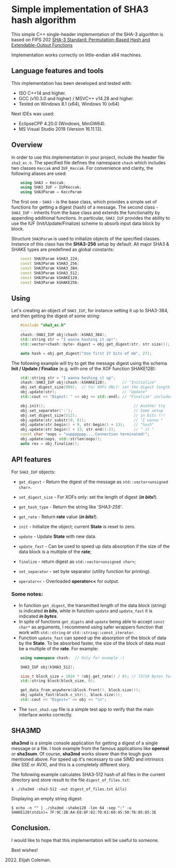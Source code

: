 # **Simple implementation of SHA3 hash algorithm**

This simple C++ single-header implementation of the SHA-3 algorithm is based on FIPS 202
[SHA-3 Standard: Permutation-Based Hash and Extendable-Output Functions](https://github.com)

Implementation works correctly on little-endian x64 machines.

## Language features and tools

This implementation has been developed and tested with:
 * ISO C++14 and higher.
 * GCC (v10.3.0 and higher) / MSVC++ v14.28 and higher.
 * Tested on Windows 8.1 (x64), Windows 10 (x64)

Next IDEs was used:
 * EclipseCPP 4.20.0 (Windows, MinGW64).
 * MS Visual Studio 2019 (Version 16.11.13).

## Overview

In order to use this implementation in your project, include the header file
`sha3_ec.h`. The specified file defines the namespace `chash` which includes
two classes `Keccak` and `IUF_Keccak`.  For convenience and clarity, the
following aliases are used:
```cpp
    using SHA3 = Keccak;
    using SHA3_IUF = IUFKeccak;
    using SHA3Param = KeccParam
```
The first one - `SHA3` - is the base class, which provides a simple set of
functions for getting a digest (hash) of a message.
The second class - `SHA3_IUF` - inherits from the base class and extends
the functionality by appending additional functions. In particular, `SHA3_IUF`
provides the ability to use the IUF (Init/Update/Finalize) scheme to absorb
input data block by block.

Structure `SHA3Param` is used to initialize objects of
the specified classes. Instance of this class has the **SHA3-256** setup by default.
All major SHA3 & SHAKE types are predefined as global constants:
```CPP
    const SHA3Param kSHA3_224;
    const SHA3Param kSHA3_256;
    const SHA3Param kSHA3_384;
    const SHA3Param kSHA3_512;
    const SHA3Param kSHAKE128;
    const SHA3Param kSHAKE256;
```

## Using

Let's creating an object of `SHA3_IUF`, for instance setting it up to SHA3-384,
and then getting the digest of some string:
```cpp
    #include "sha3_ec.h"
    ...
    chash::SHA3_IUF obj(chash::kSHA3_384);
    std::string str = "I wanna hashing it up!";
    std::vector<chash::byte> digest = obj.get_digest(str, str.size());

    auto hash = obj.get_digest("Use first 27 bits of me", 27);
```
The following example will try to get the message digest using the schema
**Init / Update / Finalize** (e.g. with one of the XOF function SHAKE128):
```cpp
    std::string str = "I wanna hashing it up";
    chash::SHA3_IUF obj(chash::kSHAKE128);       // "Initialize"
    obj.set_digest_size(999);  // For XOFs ONLY: set the digest length (in bits!)
    obj.update(str);                             // "Update"
    std::cout << "Digest: " << obj << std::endl; // "Finalize" included

    obj.init();                                       // Another try
    obj.set_separator(':');                           // Some setup
    obj.set_digest_size(512);                         // in bits !!!
    obj.update(str.substr(0, 8));                     // "I wanna "
    obj.update(str.begin() + 9, str.begin() + 13);    // "hash"
    obj.update(str.begin() + 13, str.end()-2);        // " it "
    const char *oops = "uuppppppp....Connection terminated!";
    obj.update(oops, std::strlen(oops));
    auto res = obj.finalize();
```

## API features

For `SHA3_IUF` objects:

  * `get_digest` - Return the digest of the message as `std::vector<unsigned char>`.
  * `set_digest_size` - For XOFs only: set the length of digest (***in bits!***).
  * `get_hash_type` - Return the string like *'SHA3-256'*.
  * `get_rate` - Return **rate** value (***in bits!***).

  * `init` - Initialize the object; current **State** is reset to zero.
  * `update` - Update **State** with new data.
  * `update_fast` - Can be used to speed up data absorption if the size of the
  data block is a multiple of the **rate**;
  * `finalize` - return digest as `std::vector<unsigned char>`;
  * `set_separator` - set byte separator (utility function for printing).
  * `operator<<` - Overloaded **operator<<** for output.

### Some notes:
  * In function `get_digest`, the transmitted length of the data block (string)
  is indicated ***in bits***, while in function `update` and `update_fast`
  it is indicated ***in bytes***.
  * In spite of functions `get_digets` and `update` being able to accept `const char*` as
  arguments, I recommend using safer wrappers function that work with `std::string`
  or `std::string::const_iterator`.
  * Function `update_fast` can speed up the absorption of the block of data by
  the **State**. To be absorbed faster, the size of the block of data must be
  a multiple of the **rate**. For example:
```cpp
    using namespace chash;  // Only for example :)

    SHA3_IUF obj(kSHA3_512);

    size_t block_size = 1024 * (obj.get_rate() / 8); // 73728 Bytes for SHA3-512
    std::string block(block_size, 0);

    get_data_from_anywhere(&block.front(), block.size());
    obj.update_fast(block.c_str(), block.size());
    std::cout << "Digest=" << obj << "\n";
```
  * The `test_sha3.cpp` file is a simple test app to verify that the main
  interface works correctly.

## SHA3MD

**sha3md** is a simple console application for getting a digest of a single
message or a file. I took example from the famous applications like **openssl**
or **sha3sum**. Of course, **sha3md** works slower than the tough guys mentioned
above. For speed up it's necessary to use SIMD and intrinsics (like SSE or AVX),
and this is a completely different story.

The following example calculates SHA3-512 hash of all files in the current
directory and store result to the file `digest_of_files.txt`:

    $ ./sha3md -sha3-512 -out digest_of_files.txt &(ls)

Displaying an empty string digest:

    $ echo -n "" | ./sha3md -shake128 -len 64 -sep ":" -u
    SHAKE128(stdin)= 7F:9C:2B:A4:E8:8F:82:7D:61:60:45:50:76:05:85:3E
## Conclusion.

I would like to hope that this implementation will be useful to someone.

Best wishes!

2022. Elijah Coleman.
